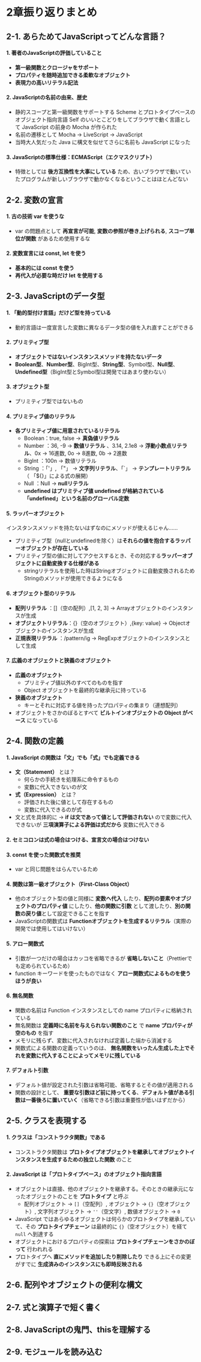 # 2章振り返りまとめ

## 2-1. あらためてJavaScriptってどんな言語？

#### 1. 著者のJavaScriptの評価していること

- **第一級関数とクロージャをサポート**
- **プロパティを随時追加できる柔軟なオブジェクト**
- **表現力の高いリテラル記法**

#### 2. JavaScriptの名前の由来、歴史

- 静的スコープと第一級関数をサポートする Scheme とプロトタイプベースのオブジェクト指向言語 Self のいいとこどりをしてブラウザで動く言語として JavaScript の前身の Mocha が作られた
- 名前の遷移として Mocha → LiveScript → JavaScript
- 当時大人気だった Java に構文を似せてさらに名前も JavaScript になった

#### 3. JavaScriptの標準仕様：ECMAScript（エクマスクリプト）

- 特徴としては **後方互換性を大事にしている** ため、古いブラウザで動いていたプログラムが新しいブラウザで動かなくなるということはほとんどない

## 2-2. 変数の宣言

#### 1. 古の技術 var を使うな

- var の問題点として **再宣言が可能**, **変数の参照が巻き上げられる**, **スコープ単位が関数** があるため使用するな

#### 2. 変数宣言には const, let を使う

- **基本的には const を使う**
- **再代入が必要な時だけ let を使用する**

## 2-3. JavaScriptのデータ型

#### 1. 「動的型付け言語」だけど型を持っている

- 動的言語は一度宣言した変数に異なるデータ型の値を入れ直すことができる

#### 2. プリミティブ型

- **オブジェクトではないインスタンスメソッドを持たないデータ**
- **Boolean型**、**Number型**、BigInt型、**String型**、Symbol型、**Null型**、**Undefined型**（BigInt型とSymbol型は開発ではあまり使わない）

#### 3. オブジェクト型

- プリミティブ型ではないもの

#### 4. プリミティブ値のリテラル

- **各プリミティブ値に用意されているリテラル**
    - Boolean：true, false → **真偽値リテラル**
    - Number ：36, -9 → **数値リテラル** 、3.14, 2.1e8 → **浮動小数点リテラル**、0x → 16進数, 0o → 8進数, 0b → 2進数
    - BigInt ：100n → 数値リテラル
    - String ：「'」, 「"」 → **文字列リテラル**、「`」 → **テンプレートリテラル**（ 「${}」による式の展開）
    - Null   ：Null → **nullリテラル**
    - **undefined はプリミティブ値 undefined が格納されている「undefined」という名前のグローバル定数**

#### 5. ラッパーオブジェクト

インスタンスメソッドを持たないはずなのにメソッドが使えるじゃん……

- プリミティブ型（nullとundefinedを除く）は**それらの値を抱合するラッパーオブジェクトが存在している**
- プリミティブ型の値に対してアクセスするとき、その対応する**ラッパーオブジェクトに自動変換する仕様がある**
    - stringリテラルを使用した時はStringオブジェクトに自動変換されるためStringのメソッドが使用できるようになる

#### 6. オブジェクト型のリテラル

- **配列リテラル**        ：[]（空の配列）,[1, 2, 3] → Arrayオブジェクトのインスタンスが生成
- **オブジェクトリテラル**：{}（空のオブジェクト）,{key: value} → Objectオブジェクトのインスタンスが生成
- **正規表現リテラル**    ：/pattern/ig → RegExpオブジェクトのインスタンスとして生成

#### 7. 広義のオブジェクトと狭義のオブジェクト

- **広義のオブジェクト**
    - プリミティブ値以外のすべてのものを指す
    - Object オブジェクトを最終的な継承元に持っている
- **狭義のオブジェクト**
    - キーとそれに対応する値を持ったプロパティの集まり（連想配列）
- オブジェクトをさかのぼるとすべて **ビルトインオブジェクトの Object がベース** になっている

## 2-4. 関数の定義

#### 1. JavaScript の関数は「文」でも「式」でも定義できる

- **文（Statement）** とは？
    - 何らかの手続きを処理系に命令するもの
    - 変数に代入できないのが文
- **式（Expression）** とは？
    - 評価された後に値として存在するもの
    - 変数に代入できるのが式
- 文と式を具体的に → **if は文であって値として評価されない** ので変数に代入できないが **三項演算子による評価は式だから** 変数に代入できる

#### 2. セミコロンは式の場合はつける、宣言文の場合はつけない

#### 3. const を使った関数式を推奨

- var と同じ問題をはらんでいるため

#### 4. 関数は第一級オブジェクト（First-Class Object）

- 他のオブジェクト型の値と同様に **変数へ代入** したり、**配列の要素やオブジェクトのプロパティ値** にしたり、**他の関数に引数** として渡したり、**別の関数の戻り値**として設定できることを指す
- JavaScriptの関数式は **Functionオブジェクトを生成するリテラル**（実際の開発では使用してはいけない）

#### 5. アロー関数式

- 引数が一つだけの場合はカッコを省略できるが **省略しないこと**（Prettierでも定められているため）
- function キーワードを使ったものではなく **アロー関数式によるものを使うほうが良い**

#### 6. 無名関数

- 関数の名前は Function インスタンスとしての name プロパティに格納されている
- 無名関数は **定義時に名前を与えられない関数のこと** で **name プロパティが空のもの** を指す
- メモリに残らず、変数に代入されなければ定義した端から消滅する
- 関数式による関数の定義っていうのは、 **無名関数をいったん生成した上でそれを変数に代入することによってメモリに残している**

#### 7. デフォルト引数

- デフォルト値が設定された引数は省略可能、省略するとその値が適用される
- 関数の設計として、 **重要な引数ほど前に持ってくる**、**デフォルト値がある引数は一番後ろに置いていく**（省略できる引数は重要性が低いはずだから）

## 2-5. クラスを表現する

#### 1. クラスは「コンストラクタ関数」である

- コンストラクタ関数は **プロトタイプオブジェクトを継承してオブジェクトインスタンスを生成するための独立した関数** のこと

#### 2. JavaScript は「プロトタイプベース」のオブジェクト指向言語

- オブジェクトは直接、他のオブジェクトを継承する。そのときの継承元になったオブジェクトのことを **プロトタイプ** と呼ぶ
    - 配列オブジェクト → `[]`（空配列）, オブジェクト → `{}`（空オブジェクト）, 文字列オブジェクト → `''`（空文字）, 数値オブジェクト → `0`
- JavaScript ではあらゆるオブジェクトは何らかのプロトタイプを継承していて、その **プロトタイプチェーン** は最終的に `{}`（空オブジェクト）を経て `null` へ到達する
- オブジェクトにおけるプロパティの探索は **プロトタイプチェーンをさかのぼって** 行われれる
- プロトタイプへ **直にメソッドを追加したり削除したり** できる上にその変更がすでに **生成済みのインスタンスにも即時反映される**

## 2-6. 配列やオブジェクトの便利な構文





## 2-7. 式と演算子で短く書く


## 2-8. JavaScriptの鬼門、thisを理解する


## 2-9. モジュールを読み込む

